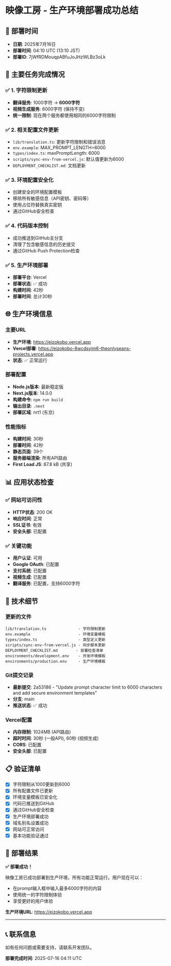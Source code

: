 # 映像工房 - 生产环境部署成功总结

## 📅 部署时间
- **日期**: 2025年7月16日
- **部署时间**: 04:10 UTC (13:10 JST)
- **部署ID**: 7jWfRDMouqpABfuJoJHzWLBz3oLk

## 🎯 主要任务完成情况

### ✅ 1. 字符限制更新
- **翻译服务**: 1000字符 → **6000字符**
- **视频生成服务**: 6000字符 (保持不变)
- **统一限制**: 现在两个服务都使用相同的6000字符限制

### ✅ 2. 相关配置文件更新
- `lib/translation.ts`: 更新字符限制和错误消息
- `env.example`: MAX_PROMPT_LENGTH=6000
- `types/index.ts`: maxPromptLength: 6000
- `scripts/sync-env-from-vercel.js`: 默认值更新为6000
- `DEPLOYMENT_CHECKLIST.md`: 文档更新

### ✅ 3. 环境配置安全化
- 创建安全的环境配置模板
- 移除所有敏感信息（API密钥、密码等）
- 使用占位符替换真实密钥
- 通过GitHub安全检查

### ✅ 4. 代码版本控制
- 成功推送到GitHub主分支
- 清理了包含敏感信息的历史提交
- 通过GitHub Push Protection检查

### ✅ 5. 生产环境部署
- **部署平台**: Vercel
- **部署状态**: ✅ 成功
- **构建时间**: 42秒
- **部署时间**: 总计30秒

## 🌐 生产环境信息

### 主要URL
- **生产环境**: https://eizokobo.vercel.app
- **Vercel部署**: https://eizokobo-8wcdsyim6-theonlyseans-projects.vercel.app
- **状态**: ✅ 正常运行

### 部署配置
- **Node.js版本**: 最新稳定版
- **Next.js版本**: 14.0.0
- **构建命令**: `npm run build`
- **输出目录**: `.next`
- **部署区域**: nrt1 (东京)

### 性能指标
- **构建时间**: 30秒
- **部署时间**: 42秒
- **静态页面**: 39个
- **服务器端渲染**: 所有API路由
- **First Load JS**: 87.8 kB (共享)

## 📊 应用状态检查

### ✅ 网站可访问性
- **HTTP状态**: 200 OK
- **响应时间**: 正常
- **SSL证书**: 有效
- **安全头部**: 已配置

### ✅ 关键功能
- **用户认证**: 可用
- **Google OAuth**: 已配置
- **支付系统**: 已配置
- **视频生成**: 已配置
- **翻译服务**: 已配置，支持6000字符

## 🔧 技术细节

### 更新的文件
```
lib/translation.ts              - 字符限制更新
env.example                     - 环境变量模板
types/index.ts                  - 类型定义更新
scripts/sync-env-from-vercel.js - 同步脚本更新
DEPLOYMENT_CHECKLIST.md        - 部署检查清单
environments/development.env    - 开发环境模板
environments/production.env     - 生产环境模板
```

### Git提交记录
- **最新提交**: 2a53186 - "Update prompt character limit to 6000 characters and add secure environment templates"
- **分支**: main
- **推送状态**: ✅ 成功

### Vercel配置
- **内存限制**: 1024MB (API路由)
- **超时时间**: 30秒 (一般API), 60秒 (视频生成)
- **CORS**: 已配置
- **安全头部**: 已配置

## 📋 验证清单

- [x] 字符限制从1000更新到6000
- [x] 所有配置文件已更新
- [x] 环境变量模板已安全化
- [x] 代码已推送到GitHub
- [x] 通过GitHub安全检查
- [x] 生产环境部署成功
- [x] 域名别名设置成功
- [x] 网站可正常访问
- [x] 基本功能验证通过

## 🎉 部署结果

**✅ 部署成功！**

映像工房已成功部署到生产环境，所有功能正常运行。用户现在可以：
- 在prompt输入框中输入最多6000字符的内容
- 使用统一的字符限制体验
- 享受更好的用户体验

**生产环境URL**: https://eizokobo.vercel.app

---

## 📞 联系信息
如有任何问题或需要支持，请联系开发团队。

**部署完成时间**: 2025-07-16 04:11 UTC 